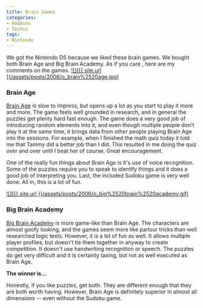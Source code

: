 ```yaml
---
title: Brain Games
categories:
- Hobbies
- Techie
tags:
- Nintendo
---
```


We got the Nintendo DS because we liked these brain games. We bought both Brain Age and Big Brain Academy. As if you care , here are my comments on the games.
[![]({{ site.url }}/assets/posts/2006/o_brain%2520age.jpg)](http://www.brainage.com/)


### Brain Age

[Brain Age](http://www.brainage.com/) is slow to impress, but opens up a lot as you start to play it more and more. The game feels well grounded in research, and in general the puzzles get plenty hard fast enough. The game does a very good job of introducing random elements into it, and even though multiple people don't play it at the same time, it brings data from other people playing Brain Age into the sessions. For example, when I finished the math quiz today it told me that Tammy did a better job than I did. This resulted in me doing the quiz over and over until I beat her of course. Great encouragement.

One of the really fun things about Brain Age is it's use of voice recognition. Some of the puzzles require you to speak to identify things and it does a good job of interpreting you. Last, the included Sudoku game is very well done. All in, this is a lot of fun.

[![]({{ site.url }}/assets/posts/2006/o_big%2520brain%2520academy.gif)](http://www.bigbrainacademy.com/)


### Big Brain Academy

[Big Brain Academy](http://www.bigbrainacademy.com/) is more game-like than Brain Age. The characters are almost goofy looking, and the games seem more like parlour tricks than well researched logic tests. However, it is a lot of fun as well. It allows multiple player profiles, but doesn't tie them together in anyway to create competition. It doesn't use handwriting recognition or speech. The puzzles do get very difficult and it is certainly taxing, but not as well executed as Brain Age.

**The winner is...**

Honestly, if you like puzzles, get both. They are different enough that they are both worth having. However, Brain Age is definitely superior in almost all dimensions -- even without the Sudoku game.
